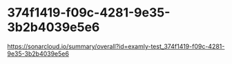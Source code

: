 # 374f1419-f09c-4281-9e35-3b2b4039e5e6
https://sonarcloud.io/summary/overall?id=examly-test_374f1419-f09c-4281-9e35-3b2b4039e5e6
